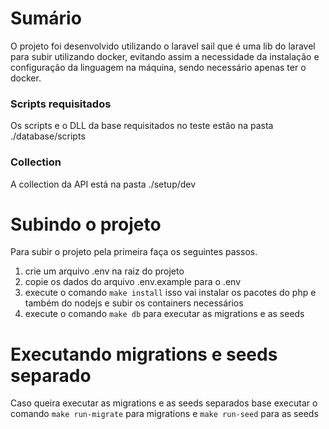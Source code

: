 # Sumário

O projeto foi desenvolvido utilizando o laravel sail que é uma lib do laravel para subir utilizando docker, evitando assim
a necessidade da instalação e configuração da linguagem na máquina, sendo necessário apenas ter o docker.

### Scripts requisitados

Os scripts e o DLL da base requisitados no teste estão na pasta ./database/scripts

### Collection

A collection da API está na pasta ./setup/dev

# Subindo o projeto

Para subir o projeto pela primeira faça os seguintes passos.

1. crie um arquivo .env na raiz do projeto
2. copie os dados do arquivo .env.example para o .env
3. execute o comando `make install` isso vai instalar os pacotes do php e também do nodejs e subir os containers necessários
4. execute o comando `make db` para executar as migrations e as seeds

# Executando migrations e seeds separado

Caso queira executar as migrations e as seeds separados base executar o comando `make run-migrate` para migrations e `make run-seed` para as seeds
